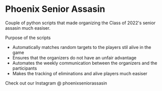 # Phoenix Senior Assasin

Couple of python scripts that made organizing the Class of 2022's senior assasin much easiser. 

Purpose of the scripts
- Automatically matches random targets to the players stil alive in the game
- Ensures that the organizers do not have an unfair advantage
- Automates the weekly communication between the organizers and the participants
- Makes the tracking of eliminations and alive players much easiser

Check out our Instagram @ phoenixseniorassasin
